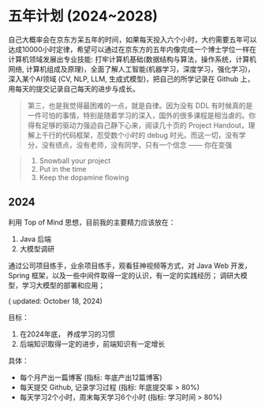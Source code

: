 # 五年计划 (2024~2028)

自己大概率会在京东方呆五年的时间，如果每天投入六个小时，大约需要五年可以达成10000小时定律，希望可以通过在京东方的五年内像完成一个博士学位一样在计算机领域发展出专业技能: 打牢计算机基础(数据结构与算法，操作系统，计算机网络,  计算机组成及原理)，全面了解人工智能(机器学习，深度学习，强化学习)，深入某个AI领域 (CV, NLP, LLM, 生成式模型)，把自己的所学记录在 Github 上，用每天的提交记录自己每天的进步与成长。

> 第三，也是我觉得最困难的一点，就是自律。因为没有 DDL 有时候真的是一件可怕的事情，特别是随着学习的深入，国外的很多课程是相当虐的。你得有足够的驱动力强迫自己静下心来，阅读几十页的 Project Handout，理解上千行的代码框架，忍受数个小时的 debug 时光。而这一切，没有学分，没有绩点，没有老师，没有同学，只有一个信念 —— 你在变强

> 1. Snowball your project
> 2. Put in the time
> 3. Keep the dopamine flowing

## 2024

利用 Top of Mind 思想，目前我的主要精力应该放在：

1. Java 后端
2. 大模型调研

通过公司项目练手，业余项目练手，观看狂神视频等方式，对 Java Web 开发，Spring 框架，以及一些中间件取得一定的认识，有一定的实践经历；
调研大模型，学习大模型的部署和应用；

( updated: October 18, 2024)


目标：
1. 在2024年底， 养成学习的习惯
2. 后端知识取得一定的进步，前端知识有一定增长

具体：

* 每个月产出一篇博客 (指标: 年底产出12篇博客)
* 每天提交 Github, 记录学习过程  (指标: 年底提交率 > 80%)
* 每天学习2个小时，周末每天学习6个小时 (指标: 学习时间 > 80%)

